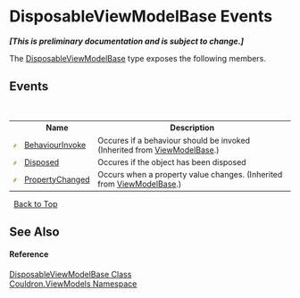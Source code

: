 # DisposableViewModelBase Events
 _**\[This is preliminary documentation and is subject to change.\]**_

The <a href="T_Couldron_ViewModels_DisposableViewModelBase">DisposableViewModelBase</a> type exposes the following members.


## Events
&nbsp;<table><tr><th></th><th>Name</th><th>Description</th></tr><tr><td>![Public event](media/pubevent.gif "Public event")</td><td><a href="E_Couldron_ViewModels_ViewModelBase_BehaviourInvoke">BehaviourInvoke</a></td><td>
Occures if a behaviour should be invoked
 (Inherited from <a href="T_Couldron_ViewModels_ViewModelBase">ViewModelBase</a>.)</td></tr><tr><td>![Public event](media/pubevent.gif "Public event")</td><td><a href="E_Couldron_ViewModels_DisposableViewModelBase_Disposed">Disposed</a></td><td>
Occures if the object has been disposed</td></tr><tr><td>![Public event](media/pubevent.gif "Public event")</td><td><a href="E_Couldron_ViewModels_ViewModelBase_PropertyChanged">PropertyChanged</a></td><td>
Occurs when a property value changes.
 (Inherited from <a href="T_Couldron_ViewModels_ViewModelBase">ViewModelBase</a>.)</td></tr></table>&nbsp;
<a href="#disposableviewmodelbase-events">Back to Top</a>

## See Also


#### Reference
<a href="T_Couldron_ViewModels_DisposableViewModelBase">DisposableViewModelBase Class</a><br /><a href="N_Couldron_ViewModels">Couldron.ViewModels Namespace</a><br />